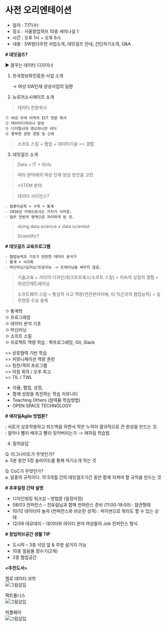 # 사전 오리엔테이션


* 일자 : 7.17(수)
* 장소 : 서울창업허브 10층 세미나실 1
* 시간 : 오후 1시 ~ 오후 6시
* 내용 : SW원더우먼 사업소개, 데잇걸즈 안내, 간단자기소개, Q&A

    
**# 데잇걸즈?**

 ▶ 꿈꾸는 데이터 디자이너

1. 한국정보화진흥원 사업 소개

    → 여성 SW인재 양성사업의 일환

2. 뉴로어소시에이츠 소개
> 데이터 전문회사 

    ① 여성 우대 이력의 ICT 전문 회사
    ② 데이터디자이너 양성
    ③ 디지털시대 영오피니언 리더
    ④ 풍부한 관련 경험 및 신뢰

> 소프트 스킬 + 협업 + 데이터기술 => 경험

3. 데잇걸즈 소개 
> Data + IT + Girls 

> 여러 분야에의 여성 인재 양성 방안을 고민 

> *STEM 분야 

> 데이터 사이언스? 

	- 컴퓨터공학 + 수학 + 통계
	- 2016년 키워드로서는 가치가 사라짐. 
	- 업무 전반의 영역으로 자리하게 된 것.
 
> doing data science ≠ data scientist

> Scientific?

 **# 데잇걸즈 교육프로그램**

	- 협업능력과 기초가 탄탄한 데이터 분석가
	- 통계 + 시각화
	- 머신러닝/딥러닝/인공지능 -> 트레이닝을 배우지 않음. 

 > 기술교육 + 커리어 디자인(워크프로세스/소프트 스킬) + 지속적 성장의 경험 = 여성인재트레이닝

 > 소프트웨어 스킬 + 통섭적 사고 역량(연관분야이해, 타 직군과의 협업능력) = 실무현장 수요 충족


ㅇ 통계학 \
ㅇ 프로그래밍 \
ㅇ 데이터 분석 기초 \
ㅇ 머신러닝 \
ㅇ 소프트 스킬 \
ㅇ 프로젝트 역량 학습 : 짝프로그래밍, Git, Slack

=> 상호협력 기반 학습 \
=> 커뮤니케이션 역량 훈련 \
=> 칭찬/격려 프로그램 \
=> 아침 회의 / 오후 회고 \
=> TIL / TWL

- 자율, 협업, 성장, 
- 함께 성장을 촉진하는 학습 커뮤니티
- Teaching Others (참여율 학습방법)
- OPEN SPACE TECHNOLOGY

**# 애자일Agile 방법론?**

 : 서로가 상호작용하고 피드백을 하면서 작은 누적이 결과적으로 큰 완성을 만드는 것. \
 : 얼마나 빨리 배우고 빨리 잊어버리는가 -> 애자일 학습법


4. 질의응답

  Q. 이그나이트가 무엇인가? \
  a. 5분 동안 5장 슬라이드를 통해 자기소개 하는 것 

  Q. CoC가 무엇인가? \
  a. 일종의 규칙이다. 약 5개월 간의 데잇걸즈기간 동안 함께 지켜야 할 규칙을 만드는 것

  **# 추후일정 간략 설명**
　
- 디자인씽킹 워크샵 – 방법론 (일정미정)
- 08/03 컨퍼런스 – 진유림님과 함께 컨퍼런스 준비 (11:00-18:00) : 참관형태
- 10/12 데이터야 놀자 (컨퍼런스와 비슷한 성격) : 파이썬으로 뭐라도 할 수 있는 상태 
- 12/06 데모데이 – 데이터와 아이티 분야 여성들의 Job 컨퍼런스 형식. 

**# 창업허브공간 생활 TIP**
- 도시락 – 3층 식당 앞 & 주방 설거지 가능
- 10층 얼음물 정수기(2개)  
- 2층 협업공간 

**<추천도서>**

헬로 데이터 과학 \
![그림삽입](https://lh3.googleusercontent.com/6TCkI3NRygkL0rBP6_wMTiUe2dfY6KsihkZeuK4kwGiNlKH7EHEiI_aWgD_1FauIcc-NOw=s85)

팩트풀니스 \
![그림삽입](https://lh3.googleusercontent.com/GHm5DtQXDMw7WVvofnAwByKbA7IFVyWR9m236Iz6eSDkynMlaiynM8jXhc64VSFEVP1uYB0=s85)

피플웨어 \
![그림삽입](https://lh3.googleusercontent.com/Rhjfb4ZPPDBC8i6AyH3F90mX8fNTic7hCDD6F3AqygS9C4UY1BE6ZK8a3XTFY2dlO4cE0A=s85)


